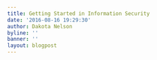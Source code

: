 ```yaml
---
title: Getting Started in Information Security
date: '2016-08-16 19:29:30'
author: Dakota Nelson
byline: ''
banner: ''
layout: blogpost
---
```

